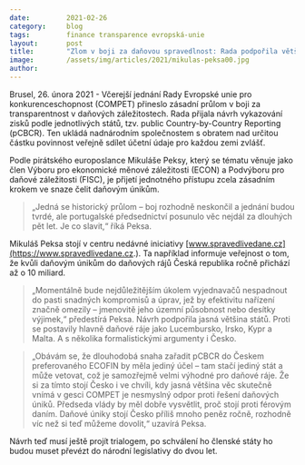 ```yaml
---
date:         2021-02-26
category:     blog
tags:         finance transparence evropská-unie
layout:       post
title:        "Zlom v boji za daňovou spravedlnost: Rada podpořila větší transparentnost, přesnější data a lepší vymahatelnost"
image:        /assets/img/articles/2021/mikulas-peksa00.jpg
author:       
---
```




Brusel, 26. února 2021 - Včerejší jednání Rady Evropské unie pro konkurenceschopnost (COMPET) přineslo zásadní průlom v boji za transparentnost v daňových záležitostech. Rada přijala návrh vykazování zisků podle jednotlivých států, tzv. public Country-by-Country Reporting (pCBCR). Ten ukládá nadnárodním společnostem s obratem nad určitou částku povinnost veřejně sdílet účetní údaje pro každou zemi zvlášť.

Podle pirátského europoslance Mikuláše Peksy, který se tématu věnuje jako člen Výboru pro ekonomické měnové záležitosti (ECON) a Podvýboru pro daňové záležitosti (FISC), je přijetí jednotného přístupu zcela zásadním krokem ve snaze čelit daňovým únikům. 

> „Jedná se historický průlom – boj rozhodně neskončil a jednání budou tvrdé, ale portugalské předsednictví posunulo věc nejdál za dlouhých pět let. Je co slavit,“ říká Peksa.

Mikuláš Peksa stojí v centru nedávné iniciativy [www.spravedlivedane.cz](https://www.spravedlivedane.cz.). Ta například informuje veřejnost o tom, že kvůli daňovým únikům do daňových rájů Česká republika ročně přichází až o 10 miliard.

> „Momentálně bude nejdůležitějším úkolem vyjednavačů nespadnout do pasti snadných kompromisů a úprav, jež by efektivitu nařízení značně omezily – jmenovitě jeho územní působnost nebo desítky výjimek,“ předestírá Peksa. Návrh podpořila jasná většina států. Proti se postavily hlavně daňové ráje jako Lucembursko, Irsko, Kypr a Malta. A s několika formalistickými argumenty i Česko.

> „Obávám se, že dlouhodobá snaha zařadit pCBCR do Českem preferovaného ECOFIN by měla jediný účel – tam stačí jediný stát a může vetovat, což je samozřejmě velmi výhodné pro daňové ráje. Že si za tímto stojí Česko i ve chvíli, kdy jasná většina věc skutečně vnímá v gesci COMPET je nesmyslný odpor proti řešení daňových úniků. Předseda vlády by měl dobře vysvětlit, proč stojí proti férovým daním. Daňové úniky stojí Česko příliš mnoho peněz ročně, rozhodně víc než si teď můžeme dovolit,“ uzavírá Peksa.

Návrh teď musí ještě projít trialogem, po schválení ho členské státy ho budou muset převézt do národní legislativy do dvou let.

